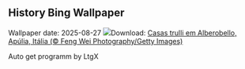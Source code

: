 ## History Bing Wallpaper
Wallpaper date: 2025-08-27
![](https://www.bing.com/th?id=OHR.TrulliHouses_PT-BR9475692206_UHD.jpg&w=1000)Download: [Casas trulli em Alberobello, Apúlia, Itália (© Feng Wei Photography/Getty Images)](https://www.bing.com/th?id=OHR.TrulliHouses_PT-BR9475692206_UHD.jpg)

Auto get programm by LtgX
